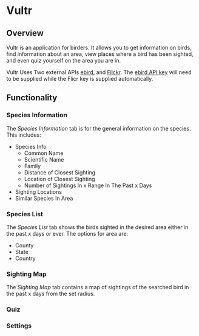 # Vultr

## Overview
Vultr is an application for birders. It allows you to get information on birds, find information about an area, view places where a bird has been sighted, and even quiz yourself on the area you are in.

Vultr Uses Two external APIs [ebird](https://ebird.org/home), and  [Flickr](https://flickr.com). The [ebird API key](https://ebird.org/api/keygen) will need to be supplied while the Flicr key is supplied automatically.

## Functionality

### Species Information
The _Species Information_ tab is for the general information on the species. This includes:
* Species Info
  - Common Name
  - Scientific Name
  - Family
  - Distance of Closest Sighting
  - Location of Closest Sighting
  - Number of Sightings In x Range In The Past x Days
* Sighting Locations
* Similar Species In Area

### Species List
The _Species List_ tab shows the birds sighted in the desired area either in the past x days or ever. The options for area are:
* County
* State
* Country

### Sighting Map
The _Sighting Map_ tab contains a map of sightings of the searched bird in the past x days from the set radius.
### Quiz

### Settings
